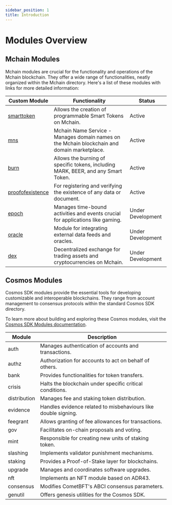 ```yaml
---
sidebar_position: 1
title: Introduction
---
```


# Modules Overview

## Mchain Modules

Mchain modules are crucial for the functionality and operations of the Mchain blockchain. They offer a wide range of functionalities, neatly organized within the Mchain directory. Here's a list of these modules with links for more detailed information:

| Custom Module                    | Functionality                                                                                                  | Status            |
|----------------------------------|----------------------------------------------------------------------------------------------------------------|-------------------|
| [smarttoken](./smarttoken)       | Allows the creation of programmable Smart Tokens on Mchain.                                                    | Active            |
| [mns](./mns)                     | Mchain Name Service - Manages domain names on the Mchain blockchain and domain marketplace.                    | Active            |
| [burn](./burn)                   | Allows the burning of specific tokens, including MARK, BEER, and any Smart Token.                              | Active            |
| [proofofexistence](./proofofexistence) | For registering and verifying the existence of any data or document.                                     | Active            |
| [epoch](./epoch)                 | Manages time-bound activities and events crucial for applications like gaming.                                 | Under Development |
| [oracle](./oracle)               | Module for integrating external data feeds and oracles.                                                        | Under Development |
| [dex](./dex)                     | Decentralized exchange for trading assets and cryptocurrencies on Mchain.                                      | Under Development |

## Cosmos Modules

Cosmos SDK modules provide the essential tools for developing customizable and interoperable blockchains. They range from account management to consensus protocols within the standard Cosmos SDK directory.

To learn more about building and exploring these Cosmos modules, visit the [Cosmos SDK Modules documentation](https://docs.cosmos.network/main/build/modules).

| Module         | Description                                                                   |
|----------------|-------------------------------------------------------------------------------|
| auth           | Manages authentication of accounts and transactions.                          |
| authz          | Authorization for accounts to act on behalf of others.                        |
| bank           | Provides functionalities for token transfers.                                 |
| crisis         | Halts the blockchain under specific critical conditions.                      |
| distribution   | Manages fee and staking token distribution.                                   |
| evidence       | Handles evidence related to misbehaviours like double signing.                |
| feegrant       | Allows granting of fee allowances for transactions.                           |
| gov            | Facilitates on-chain proposals and voting.                                    |
| mint           | Responsible for creating new units of staking token.                          |
| slashing       | Implements validator punishment mechanisms.                                   |
| staking        | Provides a Proof-of-Stake layer for blockchains.                              |
| upgrade        | Manages and coordinates software upgrades.                                    |
| nft            | Implements an NFT module based on ADR43.                                      |
| consensus      | Modifies CometBFT's ABCI consensus parameters.                                |
| genutil        | Offers genesis utilities for the Cosmos SDK.                                  |
